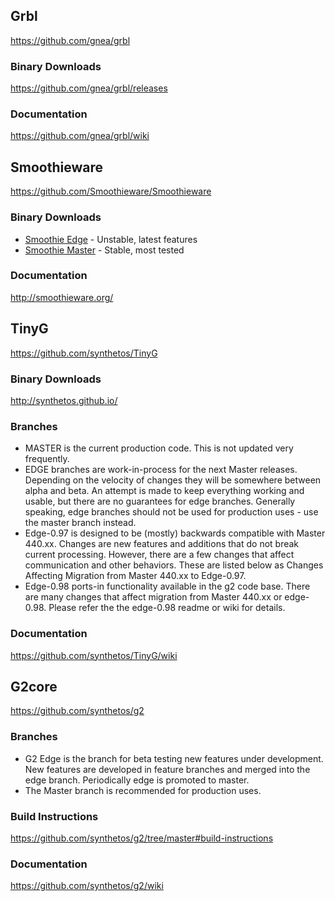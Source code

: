 ## Grbl
https://github.com/gnea/grbl

### Binary Downloads
https://github.com/gnea/grbl/releases

### Documentation
https://github.com/gnea/grbl/wiki

## Smoothieware
https://github.com/Smoothieware/Smoothieware

### Binary Downloads
* [Smoothie Edge](http://triffid-hunter.no-ip.info/Smoothie-edge.html) - Unstable, latest features
* [Smoothie Master](http://triffid-hunter.no-ip.info/Smoothie-master.html) - Stable, most tested

### Documentation
http://smoothieware.org/

## TinyG
https://github.com/synthetos/TinyG

### Binary Downloads
http://synthetos.github.io/

### Branches
* MASTER is the current production code. This is not updated very frequently.
* EDGE branches are work-in-process for the next Master releases. Depending on the velocity of changes they will be somewhere between alpha and beta. An attempt is made to keep everything working and usable, but there are no guarantees for edge branches. Generally speaking, edge branches should not be used for production uses - use the master branch instead.
* Edge-0.97 is designed to be (mostly) backwards compatible with Master 440.xx. Changes are new features and additions that do not break current processing. However, there are a few changes that affect communication and other behaviors. These are listed below as Changes Affecting Migration from Master 440.xx to Edge-0.97.
* Edge-0.98 ports-in functionality available in the g2 code base. There are many changes that affect migration from Master 440.xx or edge-0.98. Please refer the the edge-0.98 readme or wiki for details.

### Documentation
https://github.com/synthetos/TinyG/wiki

## G2core
https://github.com/synthetos/g2

### Branches
* G2 Edge is the branch for beta testing new features under development. New features are developed in feature branches and merged into the edge branch. Periodically edge is promoted to master.
* The Master branch is recommended for production uses.

### Build Instructions
https://github.com/synthetos/g2/tree/master#build-instructions

### Documentation
https://github.com/synthetos/g2/wiki